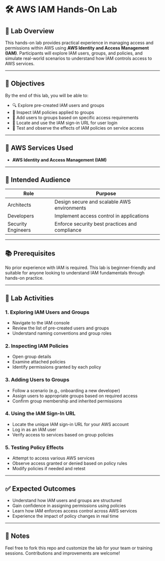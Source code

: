 # 🛠️ AWS IAM Hands-On Lab

## 📘 Lab Overview
This hands-on lab provides practical experience in managing access and permissions within AWS using **AWS Identity and Access Management (IAM)**. Participants will explore IAM users, groups, and policies, and simulate real-world scenarios to understand how IAM controls access to AWS services.

---

## 🎯 Objectives
By the end of this lab, you will be able to:

- 🔍 Explore pre-created IAM users and groups
- 📜 Inspect IAM policies applied to groups
- 👥 Add users to groups based on specific access requirements
- 🔐 Locate and use the IAM sign-in URL for user login
- 🧪 Test and observe the effects of IAM policies on service access

---

## 🧰 AWS Services Used
- **AWS Identity and Access Management (IAM)**

---

## 👥 Intended Audience

| Role               | Purpose                                                                 |
|--------------------|-------------------------------------------------------------------------|
| Architects          | Design secure and scalable AWS environments                            |
| Developers          | Implement access control in applications                               |
| Security Engineers  | Enforce security best practices and compliance                         |

---

## 📚 Prerequisites
No prior experience with IAM is required. This lab is beginner-friendly and suitable for anyone looking to understand IAM fundamentals through hands-on practice.

---

## 🧪 Lab Activities

### 1. Exploring IAM Users and Groups
- Navigate to the IAM console
- Review the list of pre-created users and groups
- Understand naming conventions and group roles

### 2. Inspecting IAM Policies
- Open group details
- Examine attached policies
- Identify permissions granted by each policy

### 3. Adding Users to Groups
- Follow a scenario (e.g., onboarding a new developer)
- Assign users to appropriate groups based on required access
- Confirm group membership and inherited permissions

### 4. Using the IAM Sign-In URL
- Locate the unique IAM sign-in URL for your AWS account
- Log in as an IAM user
- Verify access to services based on group policies

### 5. Testing Policy Effects
- Attempt to access various AWS services
- Observe access granted or denied based on policy rules
- Modify policies if needed and retest

---

## ✅ Expected Outcomes
- Understand how IAM users and groups are structured
- Gain confidence in assigning permissions using policies
- Learn how IAM enforces access control across AWS services
- Experience the impact of policy changes in real time

---

## 📎 Notes
Feel free to fork this repo and customize the lab for your team or training sessions. Contributions and improvements are welcome!

